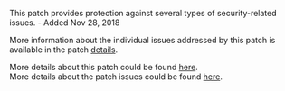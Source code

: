 This patch provides protection against several types of security-related issues. - Added Nov 28, 2018

More information about the individual issues addressed by this patch is available in the patch [details](https://magento.com/security/patches/supee-10975).

More details about this patch could be found [here](https://magento.com/security/patches/supee-10975).  
More details about the patch issues could be found [here](https://magento.stackexchange.com/questions/251317/supee-10975-potential-issues).

